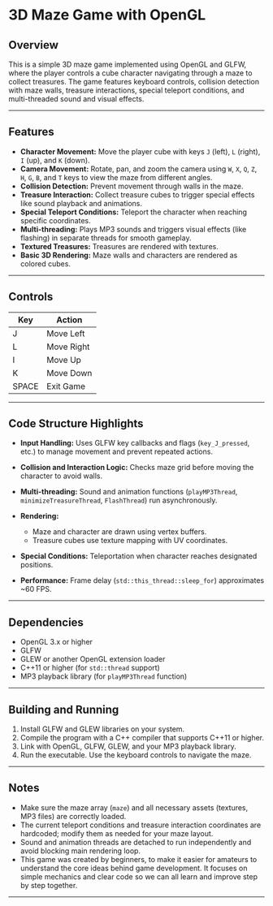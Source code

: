# 3D Maze Game with OpenGL

## Overview

This is a simple 3D maze game implemented using OpenGL and GLFW, where the player controls a cube character navigating through a maze to collect treasures. The game features keyboard controls, collision detection with maze walls, treasure interactions, special teleport conditions, and multi-threaded sound and visual effects.

---

## Features

* **Character Movement:** Move the player cube with keys `J` (left), `L` (right), `I` (up), and `K` (down).
* **Camera Movement:** Rotate, pan, and zoom the camera using `W`, `X`, `Q`, `Z`, `H`, `G`, `B`, and `T` keys to view the maze from different angles. 
* **Collision Detection:** Prevent movement through walls in the maze.
* **Treasure Interaction:** Collect treasure cubes to trigger special effects like sound playback and animations.
* **Special Teleport Conditions:** Teleport the character when reaching specific coordinates.
* **Multi-threading:** Plays MP3 sounds and triggers visual effects (like flashing) in separate threads for smooth gameplay.
* **Textured Treasures:** Treasures are rendered with textures.
* **Basic 3D Rendering:** Maze walls and characters are rendered as colored cubes.

---

## Controls

| Key   | Action     |
| ----- | ---------- |
| J     | Move Left  |
| L     | Move Right |
| I     | Move Up    |
| K     | Move Down  |
| SPACE | Exit Game  |

---

## Code Structure Highlights

* **Input Handling:** Uses GLFW key callbacks and flags (`key_J_pressed`, etc.) to manage movement and prevent repeated actions.
* **Collision and Interaction Logic:** Checks maze grid before moving the character to avoid walls.
* **Multi-threading:** Sound and animation functions (`playMP3Thread`, `minimizeTreasureThread`, `FlashThread`) run asynchronously.
* **Rendering:**

  * Maze and character are drawn using vertex buffers.
  * Treasure cubes use texture mapping with UV coordinates.
* **Special Conditions:** Teleportation when character reaches designated positions.
* **Performance:** Frame delay (`std::this_thread::sleep_for`) approximates \~60 FPS.

---

## Dependencies

* OpenGL 3.x or higher
* GLFW
* GLEW or another OpenGL extension loader
* C++11 or higher (for `std::thread` support)
* MP3 playback library (for `playMP3Thread` function)

---

## Building and Running

1. Install GLFW and GLEW libraries on your system.
2. Compile the program with a C++ compiler that supports C++11 or higher.
3. Link with OpenGL, GLFW, GLEW, and your MP3 playback library.
4. Run the executable. Use the keyboard controls to navigate the maze.

---

## Notes

* Make sure the maze array (`maze`) and all necessary assets (textures, MP3 files) are correctly loaded.
* The current teleport conditions and treasure interaction coordinates are hardcoded; modify them as needed for your maze layout.
* Sound and animation threads are detached to run independently and avoid blocking main rendering loop.
* This game was created by beginners, to make it easier for amateurs to understand the core ideas behind game development. It focuses on simple mechanics and clear code so we can all learn and improve step by step together. 

---
